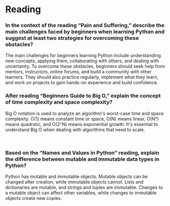 # Reading
### In the context of the reading “Pain and Suffering,” describe the main challenges faced by beginners when learning Python and suggest at least two strategies for overcoming these obstacles?


The main challenges for beginners learning Python include understanding new concepts, applying them, collaborating with others, and dealing with uncertainty. To overcome these obstacles, beginners should seek help from mentors, instructors, online forums, and build a community with other learners. They should also practice regularly, implement what they learn, and work on projects to gain hands-on experience and build confidence.


### After reading “Beginners Guide to Big O,” explain the concept of time complexity and space complexity?


Big O notation is used to analyze an algorithm's worst-case time and space complexity. O(1) means constant time or space, O(N) means linear, O(N²) means quadratic, and O(2^N) means exponential growth. It's essential to understand Big O when dealing with algorithms that need to scale.




​
### Based on the “Names and Values in Python” reading, explain the difference between mutable and immutable data types in Python?
Python has mutable and immutable objects. Mutable objects can be changed after creation, while immutable objects cannot. Lists and dictionaries are mutable, and strings and tuples are immutable. Changes to a mutable object can affect other variables, while changes to immutable objects create new copies.